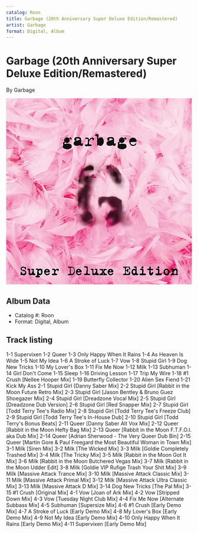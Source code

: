 ```yaml
---
catalog: Roon
title: Garbage (20th Anniversary Super Deluxe Edition/Remastered)
artist: Garbage
format: Digital, Album
---
```


# Garbage (20th Anniversary Super Deluxe Edition/Remastered)

By Garbage

![](../../assets/albumcovers/Garbage-Garbage_20th_Anniversary_Super_Deluxe_Edition-Remastered.png)

## Album Data

- Catalog #: Roon
- Format: Digital, Album


## Track listing


1-1 Supervixen
1-2 Queer
1-3 Only Happy When It Rains
1-4 As Heaven Is Wide
1-5 Not My Idea
1-6 A Stroke of Luck
1-7 Vow
1-8 Stupid Girl
1-9 Dog New Tricks
1-10 My Lover's Box
1-11 Fix Me Now
1-12 Milk
1-13 Subhuman
1-14 Girl Don't Come
1-15 Sleep
1-16 Driving Lesson
1-17 Trip My Wire
1-18 #1 Crush [Nellee Hooper Mix]
1-19 Butterfly Collector
1-20 Alien Sex Fiend
1-21 Kick My Ass
2-1 Stupid Girl [Danny Saber Mix]
2-2 Stupid Girl [Rabbit in the Moon Future Retro Mix]
2-3 Stupid Girl [Jason Bentley & Bruno Guez Shoegazer Mix]
2-4 Stupid Girl [Dreadzone Vocal Mix]
2-5 Stupid Girl [Dreadzone Dub Version]
2-6 Stupid Girl [Red Snapper Mix]
2-7 Stupid Girl [Todd Terry Tee's Radio Mix]
2-8 Stupid Girl [Todd Terry Tee's Freeze Club]
2-9 Stupid Girl [Todd Terry Tee's In-House Dub]
2-10 Stupid Girl [Todd Terry's Bonus Beats]
2-11 Queer [Danny Saber Alt Vox Mix]
2-12 Queer [Rabbit in the Moon Hefty Bag Mix]
2-13 Queer [Rabbit in the Moon F.T.F.O.I. aka Dub Mix]
2-14 Queer [Adrian Sherwood - The Very Queer Dub Bin]
2-15 Queer [Martin Gore & Paul Freegard the Most Beautiful Woman in Town Mix]
3-1 Milk [Siren Mix]
3-2 Milk [The Wicked Mix]
3-3 Milk [Goldie Completely Trashed Mix]
3-4 Milk [The Tricky Mix]
3-5 Milk [Rabbit in the Moon Got It Mix]
3-6 Milk [Rabbit in the Moon Butchered Vegas Mix]
3-7 Milk [Rabbit in the Moon Udder Edit]
3-8 Milk [Goldie VIP Rufige Trash Your Shit Mix]
3-9 Milk [Massive Attack Trance Mix]
3-10 Milk [Massive Attack Classic Mix]
3-11 Milk [Massive Attack Primal Mix]
3-12 Milk [Massive Attack Ultra Classic Mix]
3-13 Milk [Massive Attack D Mix]
3-14 Dog New Tricks [The Pal Mix]
3-15 #1 Crush [Original Mix]
4-1 Vow [Joan of Ark Mix]
4-2 Vow [Stripped Down Mix]
4-3 Vow [Tuesday Night Club Mix]
4-4 Fix Me Now [Alternate Subbass Mix]
4-5 Subhuman [Supersize Mix]
4-6 #1 Crush [Early Demo Mix]
4-7 A Stroke of Luck [Early Demo Mix]
4-8 My Lover's Box [Early Demo Mix]
4-9 Not My Idea [Early Demo Mix]
4-10 Only Happy When It Rains [Early Demo Mix]
4-11 Supervixen [Early Demo Mix]

